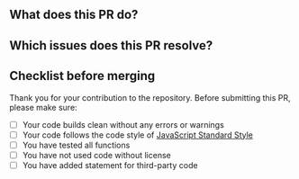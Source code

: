 ## What does this PR do?



## Which issues does this PR resolve?



## Checklist before merging

Thank you for your contribution to the repository. 
Before submitting this PR, please make sure:

- [ ] Your code builds clean without any errors or warnings
- [ ] Your code follows the code style of [JavaScript Standard Style](https://standardjs.com/rules)
- [ ] You have tested all functions
- [ ] You have not used code without license
- [ ] You have added statement for third-party code
